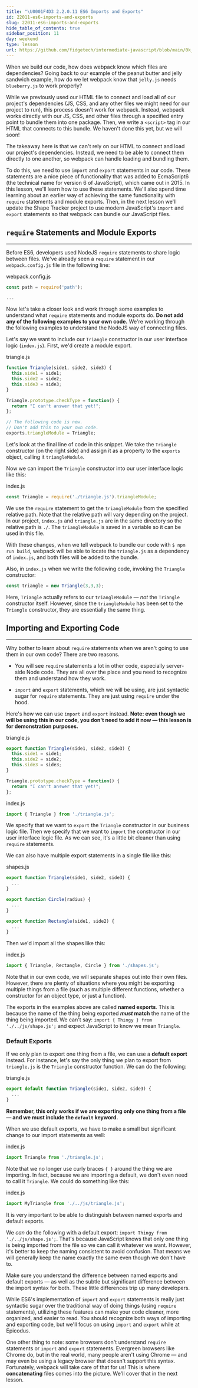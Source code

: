 ```yaml
---
title: "\U0001F4D3 2.2.0.11 ES6 Imports and Exports"
id: 22011-es6-imports-and-exports
slug: 22011-es6-imports-and-exports
hide_table_of_contents: true
sidebar_position: 11
day: weekend
type: lesson
url: https://github.com/fidgetech/intermediate-javascript/blob/main/0k_es6_imports_and_exports.md
---
```


When we build our code, how does webpack know which files are dependencies? Going back to our example of the peanut butter and jelly sandwich example, how do we let webpack know that `jelly.js` needs `blueberry.js` to work properly?

While we previously used our HTML file to connect and load all of our project's dependencies (JS, CSS, and any other files we might need for our project to run), this process doesn't work for webpack. Instead, webpack works directly with our JS, CSS, and other files through a specified entry point to bundle them into one package. Then, we write a `<script>` tag in our HTML that connects to this bundle. We haven't done this yet, but we will soon! 

The takeaway here is that we can't rely on our HTML to connect and load our project's dependencies. Instead, we need to be able to connect them directly to one another, so webpack can handle loading and bundling them.

To do this, we need to use `import` and `export` statements in our code. These statements are a nice piece of functionality that was added to EcmaScript6 (the technical name for version 6 of JavaScript), which came out in 2015. In this lesson, we'll learn how to use these statements. We'll also spend time learning about an earlier way of achieving the same functionality with `require` statements and module exports. Then, in the next lesson we'll update the Shape Tracker project to use modern JavaScript's `import` and `export` statements so that webpack can bundle our JavaScript files. 

## `require` Statements and Module Exports
---

Before ES6, developers used NodeJS `require` statements to share logic between files. We've already seen a `require` statement in our `webpack.config.js` file in the following line: 

<div class="filename">webpack.config.js</div>

```js
const path = require('path');

...
```

Now let's take a closer look and work through some examples to understand what `require` statements and module exports do. **Do not add any of the following examples to your own code.** We're working through the following examples to understand the NodeJS way of connecting files.

Let's say we want to include our `Triangle` constructor in our user interface logic (`index.js`). First, we'd create a module export.

<div class="filename">triangle.js</div>

```js
function Triangle(side1, side2, side3) {
  this.side1 = side1;
  this.side2 = side2;
  this.side3 = side3;
}

Triangle.prototype.checkType = function() {
  return "I can't answer that yet!";
};

// The following code is new.
// Don't add this to your own code.
exports.triangleModule = Triangle; 
```

Let's look at the final line of code in this snippet. We take the `Triangle` constructor (on the right side) and assign it as a property to the `exports` object, calling it `triangleModule`.

Now we can import the `Triangle` constructor into our user interface logic like this:

<div class="filename">index.js</div>

```js
const Triangle = require('./triangle.js').triangleModule;
```

We use the `require` statement to get the `triangleModule` from the specified relative path. Note that the relative path will vary depending on the project. In our project, `index.js` and `triangle.js` are in the same directory so the relative path is `./`. The `triangleModule` is saved in a variable so it can be used in this file. 

With these changes, when we tell webpack to bundle our code with `$ npm run build`, webpack will be able to locate the `triangle.js` as a dependency of `index.js`, and both files will be added to the bundle. 

Also, in `index.js` when we write the following code, invoking the `Triangle` constructor:

```js
const triangle = new Triangle(3,3,3);
```

Here, `Triangle` actually refers to our `triangleModule` — _not_ the `Triangle` constructor itself. However, since the `triangleModule` has been set to the `Triangle` constructor, they are essentially the same thing.

## Importing and Exporting Code
--- 

Why bother to learn about `require` statements when we aren't going to use them in our own code? There are two reasons.

* You will see `require` statements a lot in other code, especially server-side Node code. They are all over the place and you need to recognize them and understand how they work.

* `import` and `export` statements, which we will be using, are just syntactic sugar for `require` statements. They are just using `require` under the hood.

Here's how we can use `import` and `export` instead. **Note: even though we will be using this in our code, you don't need to add it now — this lesson is for demonstration purposes.**

<div class="filename">triangle.js</div>

```js
export function Triangle(side1, side2, side3) {
  this.side1 = side1;
  this.side2 = side2;
  this.side3 = side3;
}

Triangle.prototype.checkType = function() {
  return "I can't answer that yet!";
};
```

<div class="filename">index.js</div>

```js
import { Triangle } from './triangle.js';
```

We specify that we want to `export` the `Triangle` constructor in our business logic file. Then we specify that we want to `import` the constructor in our user interface logic file. As we can see, it's a little bit cleaner than using `require` statements.

We can also have multiple export statements in a single file like this:

<div class="filename">shapes.js</div>

```js
export function Triangle(side1, side2, side3) {
  ...
}

export function Circle(radius) {
  ...
}

export function Rectangle(side1, side2) {
  ...
}
```

Then we'd import all the shapes like this:

<div class="filename">index.js</div>

```js
import { Triangle, Rectangle, Circle } from './shapes.js';
```

Note that in our own code, we will separate shapes out into their own files. However, there are plenty of situations where you might be exporting multiple things from a file (such as multiple different functions, whether a constructor for an object type, or just a function).

The exports in the examples above are called **named exports**. This is because the name of the thing being exported **_must_ match** the name of the thing being imported. We can't say: `import { Thingy } from './../js/shape.js';` and expect JavaScript to know we mean `Triangle`.

### Default Exports

If we only plan to export one thing from a file, we can use a **default export** instead. For instance, let's say the only thing we plan to export from `triangle.js` is the `Triangle` constructor function. We can do the following: 

<div class="filename">triangle.js</div>

```js
export default function Triangle(side1, side2, side3) {
  ...
}
```

**Remember, this only works if we are exporting only one thing from a file — and we must include the `default` keyword.**

When we use default exports, we have to make a small but significant change to our import statements as well:

<div class="filename">index.js</div>

```js
import Triangle from './triangle.js';
```

Note that we no longer use curly braces `{ }` around the thing we are importing. In fact, because we are importing a default, we don't even need to call it `Triangle`. We could do something like this:

<div class="filename">index.js</div>

```js
import MyTriangle from './../js/triangle.js';
```

It is very important to be able to distinguish between named exports and default exports. 

We _can_ do the following with a default export: `import Thingy from './../js/shape.js';`. That's because JavaScript knows that only one thing is being imported from the file so we can call it whatever we want. However, it's better to keep the naming consistent to avoid confusion. That means we will generally keep the name exactly the same even though we don't have to.

Make sure you understand the difference between named exports and default exports — as well as the subtle but significant difference between the import syntax for both. These little differences trip up many developers.

While ES6's implementation of `import` and `export` statements is really just syntactic sugar over the traditional way of doing things (using `require` statements), utilizing these features can make your code cleaner, more organized, and easier to read. You should recognize both ways of importing and exporting code, but we'll focus on using `import` and `export` while at Epicodus.

One other thing to note: some browsers don't understand `require` statements or `import` and `export` statements. Evergreen browsers like Chrome do, but in the real world, many people aren't using Chrome — and may even be using a legacy browser that doesn't support this syntax. Fortunately, webpack will take care of that for us! This is where **concatenating** files comes into the picture. We'll cover that in the next lesson.